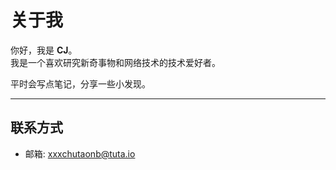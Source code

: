 # 关于我

你好，我是 **CJ**。  
我是一个喜欢研究新奇事物和网络技术的技术爱好者。  

平时会写点笔记，分享一些小发现。  

---

## 联系方式
- 邮箱: xxxchutaonb@tuta.io
